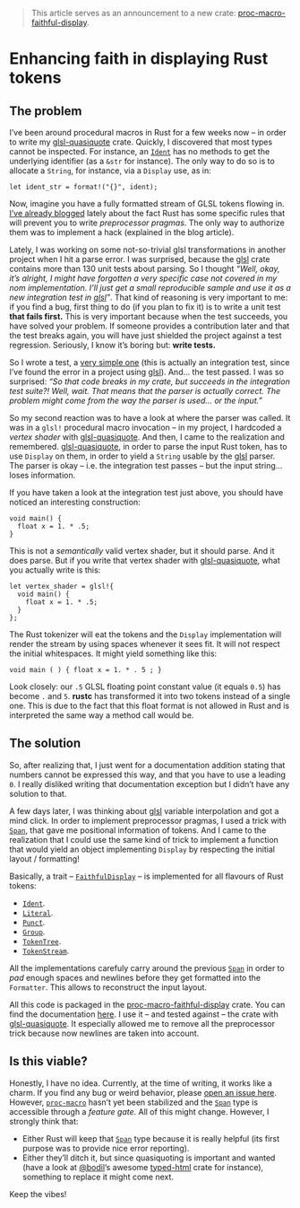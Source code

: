 > This article serves as an announcement to a new crate: [proc-macro-faithful-display].

# Enhancing faith in displaying Rust tokens

## The problem

I’ve been around procedural macros in Rust for a few weeks now – in order to write my
[glsl-quasiquote] crate. Quickly, I discovered that most types cannot be inspected. For instance,
an [`Ident`] has no methods to get the underlying identifier (as a `&str` for instance). The only
way to do so is to allocate a `String`, for instance, via a `Display` use, as in:

```
let ident_str = format!("{}", ident);
```

Now, imagine you have a fully formatted stream of GLSL tokens flowing in.
[I’ve already blogged](/blog/glsl-quasiquote-0.2)
lately about the fact Rust has some specific rules that will prevent you to write *preprocessor
pragmas*. The only way to authorize them was to implement a hack (explained in the blog article).

Lately, I was working on some not-so-trivial glsl transformations in another project when I hit a
parse error. I was surprised, because the [glsl] crate contains more than 130 unit tests about
parsing. So I thought *“Well, okay, it’s alright, I might have forgotten a very specific case not
covered in my nom implementation. I’ll just get a small reproducible sample and use it as a
new integration test in [glsl]”*. That kind of reasoning is very important to me: if you find a
bug, first thing to do (if you plan to fix it) is to write a unit test **that fails first.**
This is very important because when the test succeeds, you have solved your problem. If someone
provides a contribution later and that the test breaks again, you will have just shielded the
project against a test regression. Seriously, I know it’s boring but: **write tests.**

So I wrote a test, a
[very simple one](https://github.com/phaazon/glsl/blob/ec7be696a53e3b7b12ff6ccf72c4fcf3465a1840/glsl/tests/missing_zero_float.rs#L7)
(this is actually an integration test, since I’ve found the error in a project using [glsl]). And…
the test passed. I was so surprised: *“So that code breaks in my crate, but succeeds in the
integration test suite?! Well, wait. That means that the parser is actually correct. The problem
might come from the way the parser is used… or the input.”*

So my second reaction was to have a look at where the parser was called. It was in a `glsl!`
procedural macro invocation – in my project, I hardcoded a *vertex shader* with [glsl-quasiquote].
And then, I came to the realization and remembered. [glsl-quasiquote], in order to parse the 
input Rust token, has to use `Display` on them, in order to yield a `String` usable by the [glsl]
parser. The parser is okay – i.e. the integration test passes – but the input string… loses
information.

If you have taken a look at the integration test just above, you should have noticed an interesting
construction:

```
void main() {
  float x = 1. * .5;
}
```

This is not a *semantically* valid vertex shader, but it should parse. And it does parse. But if
you write that vertex shader with [glsl-quasiquote], what you actually write is this:

```
let vertex_shader = glsl!{
  void main() {
    float x = 1. * .5;
  }
};
```

The Rust tokenizer will eat the tokens and the `Display` implementation will render the stream
by using spaces whenever it sees fit. It will not respect the initial whitespaces. It might yield
something like this:

```
void main ( ) { float x = 1. * . 5 ; }
```

Look closely: our `.5` GLSL floating point constant value (it equals `0.5`) has become `.` and `5`.
**rustc** has transformed it into two tokens instead of a single one. This is due to the fact that
this float format is not allowed in Rust and is interpreted the same way a method call would be.

## The solution

So, after realizing that, I just went for a documentation addition stating that numbers cannot be
expressed this way, and that you have to use a leading `0`. I really disliked writing that
documentation exception but I didn’t have any solution to that.

A few days later, I was thinking about [glsl] variable interpolation and got a mind click. In order
to implement preprocessor pragmas, I used a trick with [`Span`], that gave me positional information
of tokens. And I came to the realization that I could use the same kind of trick to implement a
function that would yield an object implementing `Display` by respecting the initial
layout / formatting!

Basically, a trait – [`FaithfulDisplay`] – is implemented for all flavours of Rust tokens:

  - [`Ident`].
  - [`Literal`].
  - [`Punct`].
  - [`Group`].
  - [`TokenTree`].
  - [`TokenStream`].

All the implementations carefuly carry around the previous [`Span`] in order to *pad* enough spaces
and newlines before they get formatted into the `Formatter`. This allows to reconstruct the input
layout.

All this code is packaged in the [proc-macro-faithful-display] crate. You can find the
documentation [here](https://docs.rs/proc-macro-faithful-display). I use it – and tested against –
the crate with [glsl-quasiquote]. It especially allowed me to remove all the preprocessor trick
because now newlines are taken into account.

## Is this viable?

Honestly, I have no idea. Currently, at the time of writing, it works like a charm. If you find any
bug or weird behavior, please [open an issue here](https://github.com/phaazon/glsl/issues).
However, [`proc-macro`] hasn’t yet been stabilized and the [`Span`] type is accessible through a
*feature gate*. All of this might change. However, I strongly think that:

  - Either Rust will keep that [`Span`] type because it is really helpful (its first purpose was to    provide nice error reporting).
  - Either they’ll ditch it, but since quasiquoting is important and wanted (have a look at
    [\@bodil]’s awesome [typed-html] crate for instance), something to replace it might come next.

Keep the vibes!

[proc-macro-faithful-display]: https://crates.io/crates/proc-macro-faithful-display
[glsl]: https://crates.io/crates/glsl
[glsl-quasiquote]: https://crates.io/crates/glsl-quasiquote
[`Ident`]: https://doc.rust-lang.org/stable/proc_macro/struct.Ident.html
[`Literal`]: https://doc.rust-lang.org/stable/proc_macro/struct.Literal.html
[`Punct`]: https://doc.rust-lang.org/stable/proc_macro/struct.Punct.html
[`Group`]: https://doc.rust-lang.org/stable/proc_macro/struct.Group.html
[`TokenTree`]: https://doc.rust-lang.org/stable/proc_macro/struct.TokenTree.html
[`TokenStream`]: https://doc.rust-lang.org/stable/proc_macro/struct.TokenStream.html
[`Span`]: https://doc.rust-lang.org/stable/proc_macro/struct.Span.html
[`FaithfulDisplay`]: https://docs.rs/proc-macro-faithful-display/0.1.0/proc_macro_faithful_display/trait.FaithfulDisplay.html
[\@bodil]: https://github.com/bodil
[typed-html]: https://github.com/bodil/typed-html
[`proc-macro`]: https://doc.rust-lang.org/stable/proc_macro

